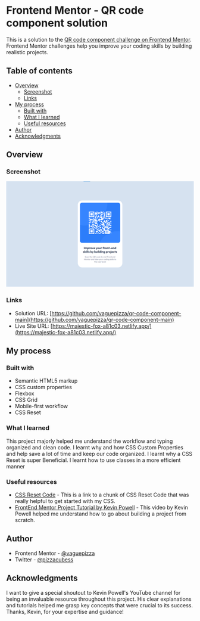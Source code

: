 # Frontend Mentor - QR code component solution

This is a solution to the [QR code component challenge on Frontend Mentor](https://www.frontendmentor.io/challenges/qr-code-component-iux_sIO_H). Frontend Mentor challenges help you improve your coding skills by building realistic projects.

## Table of contents

- [Overview](#overview)
  - [Screenshot](#screenshot)
  - [Links](#links)
- [My process](#my-process)
  - [Built with](#built-with)
  - [What I learned](#what-i-learned)
  - [Useful resources](#useful-resources)
- [Author](#author)
- [Acknowledgments](#acknowledgments)

## Overview

### Screenshot

![](./images/Project-Screenshot.png)

### Links

- Solution URL: [https://github.com/vaguepizza/qr-code-component-main](https://github.com/vaguepizza/qr-code-component-main)
- Live Site URL: [https://majestic-fox-a81c03.netlify.app/](https://majestic-fox-a81c03.netlify.app/)

## My process

### Built with

- Semantic HTML5 markup
- CSS custom properties
- Flexbox
- CSS Grid
- Mobile-first workflow
- CSS Reset

### What I learned

This project majorly helped me understand the workflow and typing organized and clean code. I learnt why and how CSS Custom Properties and help save a lot of time and keep our code organized. I learnt why a CSS Reset is super Beneficial. I learnt how to use classes in a more efficient manner

### Useful resources

- [CSS Reset Code](https://www.joshwcomeau.com/css/custom-css-reset/) - This is a link to a chunk of CSS Reset Code that was really helpful to get started with my CSS.
- [FrontEnd Mentor Project Tutorial by Kevin Powell](https://www.youtube.com/watch?v=B2WL6KkqhLQ) - This video by Kevin Powell helped me understand how to go about building a project from scratch.

## Author

- Frontend Mentor - [@vaguepizza](https://www.frontendmentor.io/profile/vaguepizza)
- Twitter - [@pizzacubess](https://www.twitter.com/pizzacubess)

## Acknowledgments

I want to give a special shoutout to Kevin Powell's YouTube channel for being an invaluable resource throughout this project. His clear explanations and tutorials helped me grasp key concepts that were crucial to its success. Thanks, Kevin, for your expertise and guidance!
